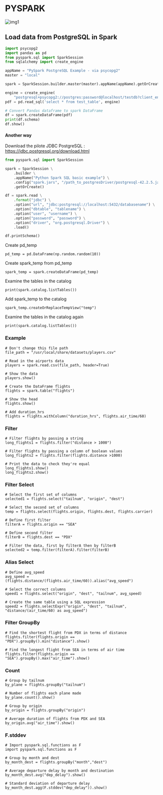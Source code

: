 # PYSPARK
![img1](https://i.gaw.to/vehicles/photos/40/28/402841-2022-chevrolet-spark.jpg?640x400)
## Load data from PostgreSQL in Spark

```py
import psycopg2
import pandas as pd
from pyspark.sql import SparkSession
from sqlalchemy import create_engine

appName = "PySpark PostgreSQL Example - via psycopg2"
master = "local"

spark = SparkSession.builder.master(master).appName(appName).getOrCreate()

engine = create_engine(
    "postgresql+psycopg2://postgres:password@localhost/testdb?client_encoding=utf8")
pdf = pd.read_sql('select * from test_table', engine)

# Convert Pandas dataframe to spark DataFrame
df = spark.createDataFrame(pdf)
print(df.schema)
df.show()
```
#### Another way

Download the pilote JDBC PostgreSQL : https://jdbc.postgresql.org/download.html

```py
from pyspark.sql import SparkSession

spark = SparkSession \
    .builder \
    .appName("Python Spark SQL basic example") \
    .config("spark.jars", "/path_to_postgresDriver/postgresql-42.2.5.jar") \
    .getOrCreate()

df = spark.read \
    .format("jdbc") \
    .option("url", "jdbc:postgresql://localhost:5432/databasename") \
    .option("dbtable", "tablename") \
    .option("user", "username") \
    .option("password", "password") \
    .option("driver", "org.postgresql.Driver") \
    .load()

df.printSchema()
```

Create pd_temp
```
pd_temp = pd.DataFrame(np.random.random(10))
```
Create spark_temp from pd_temp
```
spark_temp = spark.createDataFrame(pd_temp)
```
Examine the tables in the catalog
```
print(spark.catalog.listTables())
```
Add spark_temp to the catalog
```
spark_temp.createOrReplaceTempView("temp")
```
Examine the tables in the catalog again
```
print(spark.catalog.listTables())
```
### Example

```
# Don't change this file path
file_path = "/usr/local/share/datasets/players.csv"

# Read in the airports data
players = spark.read.csv(file_path, header=True)

# Show the data
players.show()

# Create the DataFrame flights
flights = spark.table("flights")

# Show the head
flights.show()

# Add duration_hrs
flights = flights.withColumn("duration_hrs", flights.air_time/60)
```
### Filter 

```
# Filter flights by passing a string
long_flights1 = flights.filter("distance > 1000")

# Filter flights by passing a column of boolean values
long_flights2 = flights.filter(flights.distance >1000)

# Print the data to check they're equal
long_flights1.show()
long_flights2.show()
```
### Filter Select 
```
# Select the first set of columns
selected1 = flights.select("tailnum", "origin", "dest")

# Select the second set of columns
temp = flights.select(flights.origin, flights.dest, flights.carrier)

# Define first filter
filterA = flights.origin == "SEA"

# Define second filter
filterB = flights.dest == "PDX"

# Filter the data, first by filterA then by filterB
selected2 = temp.filter(filterA).filter(filterB)
```

### Alias Select

```
# Define avg_speed
avg_speed = (flights.distance/(flights.air_time/60)).alias("avg_speed")

# Select the correct columns
speed1 = flights.select("origin", "dest", "tailnum", avg_speed)

# Create the same table using a SQL expression
speed2 = flights.selectExpr("origin", "dest", "tailnum", "distance/(air_time/60) as avg_speed")
```

### Filter GroupBy 

```
# Find the shortest flight from PDX in terms of distance
flights.filter(flights.origin == "PDX").groupBy().min("distance").show()

# Find the longest flight from SEA in terms of air time
flights.filter(flights.origin == "SEA").groupBy().max("air_time").show()
```

### Count

```
# Group by tailnum
by_plane = flights.groupBy("tailnum")

# Number of flights each plane made
by_plane.count().show()

# Group by origin
by_origin = flights.groupBy("origin")

# Average duration of flights from PDX and SEA
by_origin.avg("air_time").show()
```

### F.stddev

```
# Import pyspark.sql.functions as F
import pyspark.sql.functions as F

# Group by month and dest
by_month_dest = flights.groupBy("month","dest")

# Average departure delay by month and destination
by_month_dest.avg("dep_delay").show()

# Standard deviation of departure delay
by_month_dest.agg(F.stddev("dep_delay")).show()
```
